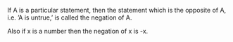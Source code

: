 If A is a particular statement, then the statement which is the opposite
of A, i.e. ’A is untrue,’ is called the negation of A.

Also if x is a number then the negation of x is -x.
